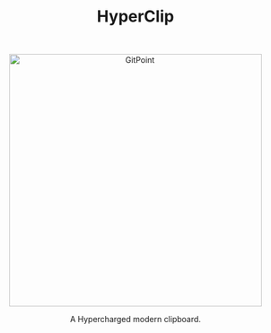 <h1 align="center"> HyperClip </h1> <br>
<p align="center">
  <a href="ohmycode.in/">
    <img alt="GitPoint" title="GitPoint" src="https://i.ibb.co/7bG0fbs/Group-2-1.png" width="450">
  </a>
</p>

<p align="center">
  A Hypercharged modern clipboard.
</p>

